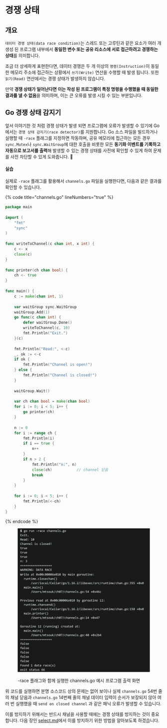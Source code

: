 # 경쟁 상태

## 개요

`데이터 경쟁 상태(data race condition)`는 스레드 또는 고루틴과 같은 요소가 여러 개 생성 된 프로그램 내부에서 **동일한 변수 또는 공유 리소스에 서로 접근하려고 경쟁하는 상태**를 의미합니다.

조금 더 상세하게 표현한다면, 데이터 경쟁은 두 개 이상의 `명령(Instruction)`이 동일한 메모리 주소에 접근하는 상황에서 `쓰기(Write)` 연산을 수행할 때 발생 됩니다. 또한 `읽기(Read)` 연산에서는  경쟁 상태가 발생하지 않습니다.

만약 **경쟁 상태가 일어난다면 이는 작성 된 프로그램이 특정 명령을 수행했을 때 동일한 결과를 낼 수 없음**을 의미하며, 이는 큰 오류를 발생 시킬 수 있는 부분입니다.

## Go 경쟁 상태 감지기

앞서 이야기한 것 처럼 경쟁 상태가 발생 되면 프로그램에 오류가 발생할 수 있기에 Go에서는 `경쟁 상태 감지기(race detector)`를 지원합니다. Go 소스 파일을 빌드하거나 실행할 때 `-race` 플래그를 지정하면 작동하며, 공유 메모리에 접근하는 모든 경우 `sync.Mutex`나 `sync.WaitGroup`에 대한 호출을 비롯한 모든 **동기화 이벤트를 기록하고 자동으로 보고서를 출력**해 발생할 수 있는 경쟁 상태를 사전에 확인할 수 있게 하여 문제를 사전 차단할 수 있게 도와줍니다. :clap:

#### 실습

실제로 `-race` 플래그를 활용해서 `channels.go` 파일을 실행한다면, 다음과 같은 결과를 확인할 수 있습니다.

{% code title="channels.go" lineNumbers="true" %}
```go
package main

import (
	"fmt"
	"sync"
)

func writeToChannel(c chan int, x int) {
	c <- x
	close(c)
}

func printer(ch chan bool) {
	ch <- true
}

func main() {
	c := make(chan int, 1)

	var waitGroup sync.WaitGroup
	waitGroup.Add(1)
	go func(c chan int) {
		defer waitGroup.Done()
		writeToChannel(c, 10)
		fmt.Println("Exit.")
	}(c)

	fmt.Println("Read:", <-c)
	_, ok := <-c
	if ok {
		fmt.Println("Channel is open!")
	} else {
		fmt.Println("Channel is closed!")
	}

	waitGroup.Wait()

	var ch chan bool = make(chan bool)
	for i := 0; i < 5; i++ {
		go printer(ch)
	}

	n := 0
	for i := range ch {
		fmt.Println(i)
		if i == true {
			n++
		}
		if n > 2 {
			fmt.Println("n:", n)
			close(ch)			// channel 닫음
			break
		}
	}

	for i := 0; i < 5; i++ {
		fmt.Println(<-ch)
	}
}
```
{% endcode %}

<figure><img src="../.gitbook/assets/image (3) (1).png" alt=""><figcaption><p>-race 플래그와 함께 실행한 channels.go 예시 프로그램 출력 화면</p></figcaption></figure>



위 코드를 실행하면 분명 소스코드 상의 문제는 없어 보이나 실제 `channels.go` 54번 줄의 채널 닫음과 `channels.go` 14번째 줄의 채널 데이터 입력이 순서가 보장되지 않아 여러 번 실행했을 때 `send on closed channel` 과 같은 패닉 오류가 발생할 수 있습니다.

이를 방지하기 위해서는 반드시 채널을 사용할 때에는 경쟁 상태를 방지하는 것이 중요합니다. 다음 장인 [select.md](select.md "mention")에서 이를 방지하기 위한 방법을 알아보도록 하겠습니다.
